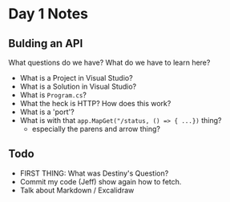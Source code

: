 # Day 1 Notes

## Bulding an API

What questions do we have? What do we have to learn here?

- What is a Project in Visual Studio?
- What is a Solution in Visual Studio?
- What is `Program.cs`?
- What the heck is HTTP? How does this work?
- What is a 'port'?
- What is with that `app.MapGet("/status, () => { ...})` thing?
    - especially the parens and arrow thing?


## Todo
- FIRST THING: What was Destiny's Question?
- Commit my code (Jeff) show again how to fetch.
- Talk about Markdown / Excalidraw

